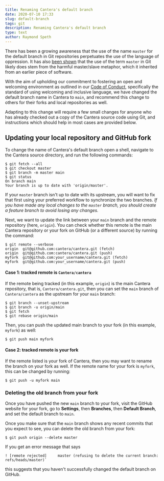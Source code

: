 ```yaml
---
title: Renaming Cantera's default branch
date: 2020-07-10 17:33
slug: default-branch
tags: git
description: Renaming Cantera's default branch
type: text
author: Raymond Speth
---
```


There has been a growing awareness that the use of the name `master` for the
default branch in Git repositories perpetuates the use of the language of
oppression. It has also [been shown](https://mail.gnome.org/archives/desktop-devel-list/2019-May/msg00066.html)
that the use of the term `master` in Git likely does stem from the harmful
master/slave metaphor, which it inherited from an earlier piece of software.

With the aim of upholding our commitment to fostering an open and welcoming
environment as outlined in our [Code of Conduct](https://github.com/Cantera/cantera/blob/main/CODE_OF_CONDUCT.md),
specifically the standard of using welcoming and inclusive language, we have
changed the default branch name in Cantera to `main`, and recommend this
change to others for their forks and local repositories as well.

Adapting to this change will require a few small changes for anyone who has
already checked out a copy of the Cantera source code using Git, and
instructions which should help in most cases are provided below.

## Updating your local repository and GitHub fork

To change the name of Cantera's default branch open a shell, navigate to the
Cantera source directory, and run the following commands:

```shell
$ git fetch --all
$ git checkout master
$ git branch -m master main
$ git status
On branch main
Your branch is up to date with 'origin/master'.
```

If your `master` branch isn't up to date with its upstream, you will want to fix
that first using your preferred workflow to synchronize the two branches. *If
you have made any local changes to the `master` branch, you should create a
feature branch to avoid losing any changes.*

Next, we want to update the link between your `main` branch and the remote
repository (here, `origin`). You can check whether this remote is the main
Cantera repository or your fork on GitHub (or a different source) by running the
command:

```shell
$ git remote --verbose
origin  git@github.com:cantera/cantera.git (fetch)
origin  git@github.com:cantera/cantera.git (push)
myfork  git@github.com:your_username/cantera.git (fetch)
myfork  git@github.com:your_username/cantera.git (push)
```

#### Case 1: tracked remote is `Cantera/cantera`
If the remote being tracked (in this example, `origin`) is the main Cantera
repository, that is, `Cantera/cantera.git`, then you can set the `main` branch
of `Cantera/cantera` as the upstream for your `main` branch:

```shell
$ git branch --unset-upstream
$ git branch -u origin/main
$ git fetch
$ git rebase origin/main
```

Then, you can push the updated main branch to your fork (in this example,
`myfork`) as well:

```shell
$ git push main myfork
```

#### Case 2: tracked remote is your fork

If the remote listed is your fork of Cantera, then you may want to rename the
branch on your fork as well. If the remote name for your fork is `myfork`, this
can be changed by running:

```shell
$ git push -u myfork main
```

### Deleting the old branch from your fork

Once you have pushed the new `main` branch to your fork, visit the GitHub
website for your fork, go to **Settings**, then **Branches**, then
**Default Branch**, and set the default branch to `main`.

Once you make sure that the `main` branch shows any recent commits that you
expect to see, you can delete the old branch from your fork:

```shell
$ git push origin --delete master
```

If you get an error message that says
```
! [remote rejected]     master (refusing to delete the current branch: refs/heads/master)`
```
this suggests that you haven't successfully changed the default branch on GitHub.
